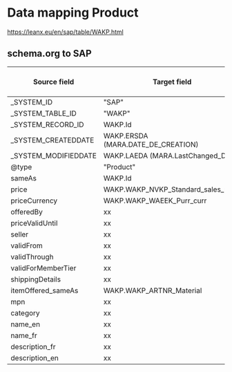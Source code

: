 # Data mapping Product

https://leanx.eu/en/sap/table/WAKP.html

## schema.org to SAP
|Source field | Target field | Transformation | Reference value mapping | 
|-------------|--------------|----------------|-------------------------|
| _SYSTEM_ID  | "SAP" |
|	_SYSTEM_TABLE_ID  | "WAKP" |
|	_SYSTEM_RECORD_ID | WAKP.Id |
|	_SYSTEM_CREATEDDATE  | WAKP.ERSDA (MARA.DATE_DE_CREATION)|
|	_SYSTEM_MODIFIEDDATE  | WAKP.LAEDA (MARA.LastChanged_Date)|
|@type | "Product" |
|sameAs | WAKP.Id |
| price | WAKP.WAKP_NVKP_Standard_sales_price | 
| priceCurrency | WAKP.WAKP_WAEEK_Purr_curr | 
| offeredBy | xx | 
| priceValidUntil | xx | 
| seller | xx | 
| validFrom | xx | 
| validThrough | xx | 
| validForMemberTier | xx | 
| shippingDetails | xx | 
| itemOffered_sameAs | WAKP.WAKP_ARTNR_Material | 
| mpn | xx | 
| category | xx | 
| name_en | xx | 
| name_fr | xx | 
| description_fr | xx | 
| description_en | xx | 

